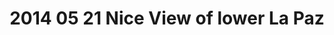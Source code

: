 ---
layout: blog
title: 2014 05 21 Nice View of lower La Paz
category: blog
lat: -16.51404
lng: -68.1231
altitude: 3501.78
image: https://s3-us-west-2.amazonaws.com/worldcup14/2014-05-21 05:38:32 PDT.jpg
observation: 20140521053832PDT
---